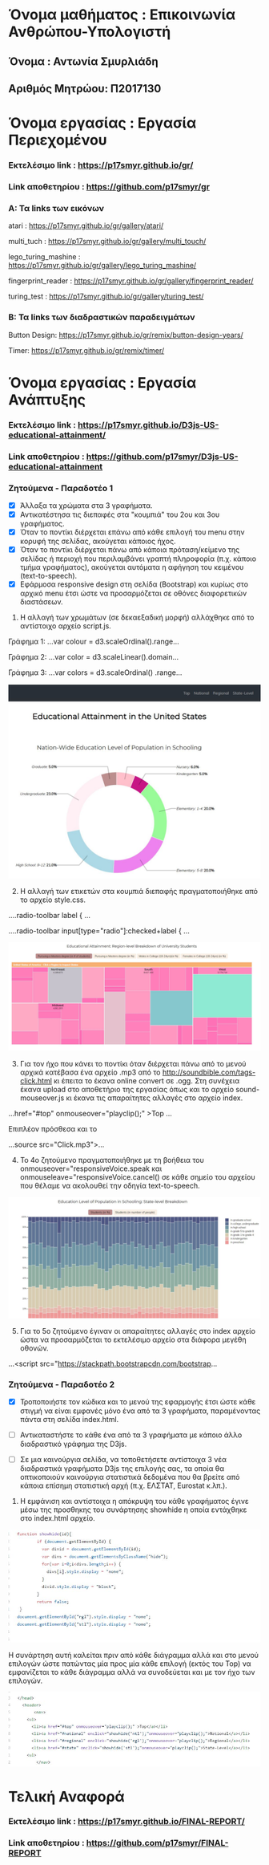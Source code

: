 


# Όνομα μαθήματος : Επικοινωνία Ανθρώπου-Υπολογιστή
## Όνομα : Αντωνία Σμυρλιάδη
## Αριθμός Μητρώου: Π2017130


 # Όνομα εργασίας : Εργασία Περιεχομένου
 ### Eκτελέσιμο link : https://p17smyr.github.io/gr/
 ### Link αποθετηρίου : https://github.com/p17smyr/gr
 
 ### A: Τα links των εικόνων
  atari : https://p17smyr.github.io/gr/gallery/atari/
  
  multi_tuch : https://p17smyr.github.io/gr/gallery/multi_touch/
  
  lego_turing_mashine : https://p17smyr.github.io/gr/gallery/lego_turing_mashine/
  
  fingerprint_reader : https://p17smyr.github.io/gr/gallery/fingerprint_reader/
  
  turing_test : https://p17smyr.github.io/gr/gallery/turing_test/
  
  ### Β: Τα links των διαδραστικών παραδειγμάτων
  Button Design: https://p17smyr.github.io/gr/remix/button-design-years/
  
  Timer: https://p17smyr.github.io/gr/remix/timer/
  

# Όνομα εργασίας : Εργασία Ανάπτυξης  
 ### Eκτελέσιμο link : https://p17smyr.github.io/D3js-US-educational-attainment/
 ### Link αποθετηρίου : https://github.com/p17smyr/D3js-US-educational-attainment
 
 ### Ζητούμενα - Παραδοτέο 1
 - [x] Άλλαξα τα χρώματα στα 3 γραφήματα.
 - [x] Αντικατέστησα τις διεπαφές στα "κουμπιά" του 2ου και 3ου γραφήματος.
 - [x] Όταν το ποντίκι διέρχεται επάνω από κάθε επιλογή του menu στην κορυφή της σελίδας, ακούγεται κάποιος ήχος.
 - [x] Όταν το ποντίκι διέρχεται πάνω από κάποια πρόταση/κείμενο της σελίδας ή περιοχή που περιλαμβάνει γραπτή πληροφορία (π.χ. κάποιο τμήμα γραφήματος), ακούγεται αυτόματα η αφήγηση του κειμένου (text-to-speech).
 - [x] Εφάρμοσα responsive design στη σελίδα (Bootstrap) και κυρίως στο αρχικό menu έτσι ώστε να προσαρμόζεται σε οθόνες διαφορετικών διαστάσεων.

1. Η αλλαγή των χρωμάτων (σε δεκαεξαδική μορφή) αλλάχθηκε από το αντίστοιχο αρχείο script.js.

Γράφημα 1: ...var colour = d3.scaleOrdinal().range...

Γράφημα 2: ...var color = d3.scaleLinear().domain...

Γράφημα 3: ...var colors = d3.scaleOrdinal() .range...

![ScreenShot](1.JPG)

2. Η αλλαγή των ετικετών στα κουμπιά διεπαφής πραγματοποιήθηκε από το αρχείο style.css.

....radio-toolbar label { ...

....radio-toolbar input[type="radio"]:checked+label { ...

![ScreenShot](2.JPG)

3. Για τον ήχο που κάνει το ποντίκι όταν διέρχεται πάνω από το μενού αρχικά κατέβασα ένα αρχείο .mp3 από το http://soundbible.com/tags-click.html κι έπειτα το έκανα online convert σε .ogg. Στη συνέχεια έκανα upload στο αποθετήριο της εργασίας όπως και το αρχείο sound-mouseover.js κι έκανα τις απαραίτητες αλλαγές στο αρχείο index.

...href="#top" onmouseover="playclip();" >Top</a></li> ...

Επιπλέον πρόσθεσα και το </script> <audio>

...source src="Click.mp3">...

4. Το 4ο ζητούμενο πραγματοποιήθηκε με τη βοήθεια του onmouseover="responsiveVoice.speak και onmouseleave="responsiveVoice.cancel() σε κάθε σημείο του αρχείου που θέλαμε να ακολουθεί την οδηγία text-to-speech.

![ScreenShot](3.JPG)

5. Για το 5ο ζητούμενο έγιναν οι απαραίτητες αλλαγές στο index αρχείο ώστα να προσαρμόζεται το εκτελέσιμο αρχείο στα διάφορα μεγέθη οθονών.

...<script src="https://stackpath.bootstrapcdn.com/bootstrap...

### Ζητούμενα - Παραδοτέο 2

- [x] Τροποποιήστε τον κώδικα και το μενού της εφαρμογής έτσι ώστε κάθε στιγμή να είναι εμφανές μόνο ένα από τα 3 γραφήματα, παραμένοντας πάντα στη σελίδα index.html.   
- [ ] Αντικαταστήστε το κάθε ένα από τα 3 γραφήματα με κάποιο άλλο διαδραστικό γράφημα της D3js.

- [ ] Σε μια καινούργια σελίδα, να τοποθετήσετε αντίστοιχα 3 νέα διαδραστικά γραφήματα D3js της επιλογής σας, τα οποία θα οπτικοποιούν καινούργια στατιστικά δεδομένα που θα βρείτε από κάποια επίσημη στατιστική αρχή (π.χ. ΕΛΣΤΑΤ, Eurostat κ.λπ.).

1. H εμφάνιση και αντίστοιχα η απόκρυψη του κάθε γραφήματος έγινε μέσω της προσθηκης του συνάρτησης showhide η οποία εντάχθηκε στο index.html αρχείο.

![ScreenShot](hide.JPG)

Η συνάρτηση αυτή καλείται πριν από κάθε διάγραμμα αλλά και στο μενού επιλογών ώστε πατώντας μία προς μία κάθε επιλογή (εκτός του Top) να εμφανίζεται το κάθε διάγραμμα αλλά να συνοδεύεται και με τον ήχο των επιλογών.

![ScreenShot](menu.JPG)


# Τελική Αναφορά  
 ### Eκτελέσιμο link : https://p17smyr.github.io/FINAL-REPORT/
 ### Link αποθετηρίου : https://github.com/p17smyr/FINAL-REPORT








